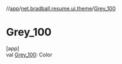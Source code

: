 //[app](../../index.md)/[net.bradball.resume.ui.theme](index.md)/[Grey_100](-grey_100.md)

# Grey_100

[app]\
val [Grey_100](-grey_100.md): Color
